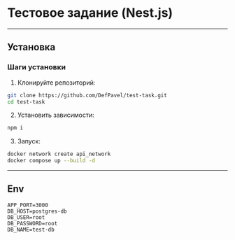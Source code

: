 # Тестовое задание (Nest.js)

---
## Установка

### Шаги установки

1. Клонируйте репозиторий:

```bash
git clone https://github.com/DefPavel/test-task.git
cd test-task
```

2. Установить зависимости:

```bash
npm i
```

3. Запуск:

```bash
docker network create api_network
docker compose up --build -d
```
---

## Env

```
APP_PORT=3000
DB_HOST=postgres-db
DB_USER=root
DB_PASSWORD=root
DB_NAME=test-db
```
